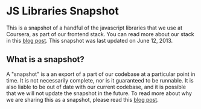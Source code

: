 JS Libraries Snapshot
=========

This is a snapshot of a handful of the javascript libraries that we use at Coursera, as part of our frontend stack.
You can read more about our stack in this [blog post](http://blog.pamelafox.org/2013/06/our-backbone-stack.html).
This snapshot was last updated on June 12, 2013.


What is a snapshot?
-----------
A "snapshot" is a an export of a part of our codebase at a particular point in time. It is not necessarily complete, nor is it guaranteed to be runnable. 
It is also liable to be out of date with our current codebase, and it is possible that we will not update the snapshot in the future.
To read more about why we are sharing this as a snapshot, please read this [blog post](http://blog.pamelafox.org/2013/03/source-snapshots.html).
